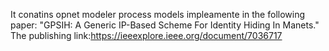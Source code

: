 It conatins opnet modeler process models impleamente in the following paper:
  "GPSIH: A Generic IP-Based Scheme For Identity Hiding In Manets."
  The publishing link:https://ieeexplore.ieee.org/document/7036717
